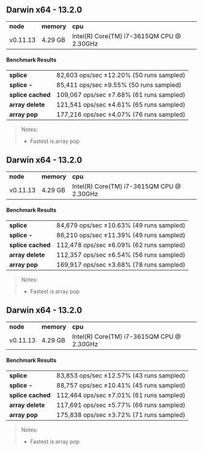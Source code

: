 Darwin x64 - 13.2.0
-----

<table><tr><td><b>node</b></td><td><b>memory</b></td><td><b>cpu</b></td></tr><tr><td>v0.11.13</td><td>4.29 GB</td><td>Intel(R) Core(TM) i7-3615QM CPU @ 2.30GHz</td></tr></table>

#### Benchmark Results ####

<table><tr><td><b>splice</b></td><td>82,603 ops/sec ±12.20% (50 runs sampled)
</td></tr><tr><td><b>splice -</b></td><td>85,411 ops/sec ±9.55% (50 runs sampled)
</td></tr><tr><td><b>splice cached</b></td><td>109,067 ops/sec ±7.68% (61 runs sampled)
</td></tr><tr><td><b>array delete</b></td><td>121,541 ops/sec ±4.61% (65 runs sampled)
</td></tr><tr><td><b>array pop</b></td><td>177,216 ops/sec ±4.07% (76 runs sampled)
</td></tr></table>

> Notes:
> - Fastest is array pop


Darwin x64 - 13.2.0
-----

<table><tr><td><b>node</b></td><td><b>memory</b></td><td><b>cpu</b></td></tr><tr><td>v0.11.13</td><td>4.29 GB</td><td>Intel(R) Core(TM) i7-3615QM CPU @ 2.30GHz</td></tr></table>

#### Benchmark Results ####

<table><tr><td><b>splice</b></td><td>84,679 ops/sec ±10.63% (49 runs sampled)
</td></tr><tr><td><b>splice -</b></td><td>86,210 ops/sec ±11.39% (49 runs sampled)
</td></tr><tr><td><b>splice cached</b></td><td>112,478 ops/sec ±6.09% (62 runs sampled)
</td></tr><tr><td><b>array delete</b></td><td>112,357 ops/sec ±6.54% (56 runs sampled)
</td></tr><tr><td><b>array pop</b></td><td>169,917 ops/sec ±3.68% (78 runs sampled)
</td></tr></table>

> Notes:
> - Fastest is array pop


Darwin x64 - 13.2.0
-----

<table><tr><td><b>node</b></td><td><b>memory</b></td><td><b>cpu</b></td></tr><tr><td>v0.11.13</td><td>4.29 GB</td><td>Intel(R) Core(TM) i7-3615QM CPU @ 2.30GHz</td></tr></table>

#### Benchmark Results ####

<table><tr><td><b>splice</b></td><td>83,853 ops/sec ±12.57% (43 runs sampled)
</td></tr><tr><td><b>splice -</b></td><td>88,757 ops/sec ±10.41% (45 runs sampled)
</td></tr><tr><td><b>splice cached</b></td><td>112,464 ops/sec ±7.01% (61 runs sampled)
</td></tr><tr><td><b>array delete</b></td><td>117,691 ops/sec ±5.77% (66 runs sampled)
</td></tr><tr><td><b>array pop</b></td><td>175,838 ops/sec ±3.72% (71 runs sampled)
</td></tr></table>

> Notes:
> - Fastest is array pop


